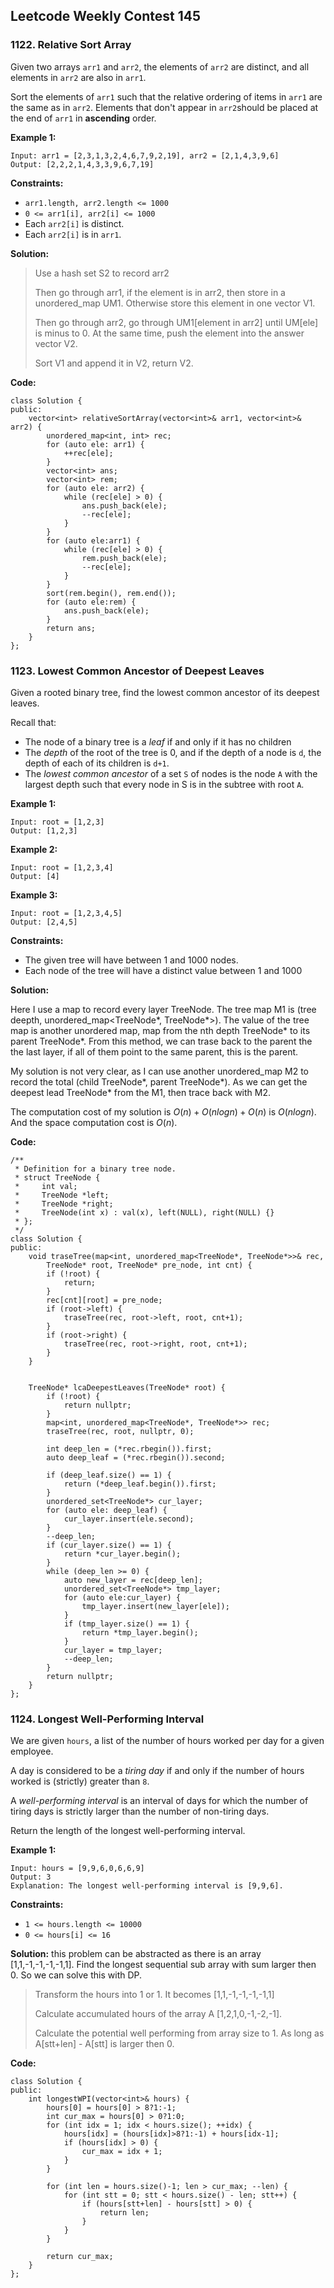 ## Leetcode Weekly Contest 145

### 1122. Relative Sort Array

Given two arrays `arr1` and `arr2`, the elements of `arr2` are distinct, and all elements in `arr2` are also in `arr1`.

Sort the elements of `arr1` such that the relative ordering of items in `arr1` are the same as in `arr2`.  Elements that don't appear in `arr2`should be placed at the end of `arr1` in **ascending** order.

**Example 1:**

```
Input: arr1 = [2,3,1,3,2,4,6,7,9,2,19], arr2 = [2,1,4,3,9,6]
Output: [2,2,2,1,4,3,3,9,6,7,19]
```

**Constraints:**

- `arr1.length, arr2.length <= 1000`
- `0 <= arr1[i], arr2[i] <= 1000`
- Each `arr2[i]` is distinct.
- Each `arr2[i]` is in `arr1`.

**Solution:** 

> Use a hash set S2 to record arr2
>
> Then go through arr1, if the element is in arr2, then store in a unordered_map UM1. Otherwise store this element in one vector V1. 
>
> Then go through arr2, go through UM1[element in arr2] until UM[ele] is minus to 0. At the same time, push the element into the answer vector V2.
>
> Sort V1 and append it in V2, return V2.

**Code:**

```
class Solution {
public:
    vector<int> relativeSortArray(vector<int>& arr1, vector<int>& arr2) {
        unordered_map<int, int> rec;
        for (auto ele: arr1) {
            ++rec[ele];
        }
        vector<int> ans;
        vector<int> rem;
        for (auto ele: arr2) {
            while (rec[ele] > 0) {
                ans.push_back(ele);
                --rec[ele];
            }
        }
        for (auto ele:arr1) {
            while (rec[ele] > 0) {
                rem.push_back(ele);
                --rec[ele];
            } 
        }
        sort(rem.begin(), rem.end());
        for (auto ele:rem) {
            ans.push_back(ele);
        }
        return ans;
    }
};
```

### 1123. Lowest Common Ancestor of Deepest Leaves

Given a rooted binary tree, find the lowest common ancestor of its deepest leaves.

Recall that:

- The node of a binary tree is a *leaf* if and only if it has no children
- The *depth* of the root of the tree is 0, and if the depth of a node is `d`, the depth of each of its children is `d+1`.
- The *lowest common ancestor* of a set `S` of nodes is the node `A` with the largest depth such that every node in S is in the subtree with root `A`.

**Example 1:**

```
Input: root = [1,2,3]
Output: [1,2,3]
```

**Example 2:**

```
Input: root = [1,2,3,4]
Output: [4]
```

**Example 3:**

```
Input: root = [1,2,3,4,5]
Output: [2,4,5]
```

**Constraints:**

- The given tree will have between 1 and 1000 nodes.
- Each node of the tree will have a distinct value between 1 and 1000

**Solution:**

Here I use a map to record every layer TreeNode. The tree map M1 is (tree deepth, unordered_map<TreeNode\*, TreeNode\*>). The value of the  tree map is another unordered map, map from the nth depth TreeNode* to its parent TreeNode\*. From this method, we can trase back to the parent the the last layer, if all of them point to the same parent, this is the parent. 

My solution is not very clear, as I can use another unordered_map M2 to record the total (child TreeNode\*, parent TreeNode\*). As we can get the deepest lead TreeNode\* from the M1, then trace back with M2.

The computation cost of my solution is $O(n) + O(n log n) + O(n)$ is $O(n log n)$. And the space computation cost is $O(n)$.

**Code:**

```
/**
 * Definition for a binary tree node.
 * struct TreeNode {
 *     int val;
 *     TreeNode *left;
 *     TreeNode *right;
 *     TreeNode(int x) : val(x), left(NULL), right(NULL) {}
 * };
 */
class Solution {
public:
    void traseTree(map<int, unordered_map<TreeNode*, TreeNode*>>& rec, 
        TreeNode* root, TreeNode* pre_node, int cnt) {
        if (!root) {
            return;
        }
        rec[cnt][root] = pre_node;
        if (root->left) {
            traseTree(rec, root->left, root, cnt+1);
        }
        if (root->right) {
            traseTree(rec, root->right, root, cnt+1);
        }
    }
    
    
    TreeNode* lcaDeepestLeaves(TreeNode* root) {
        if (!root) {
            return nullptr;
        }
        map<int, unordered_map<TreeNode*, TreeNode*>> rec;
        traseTree(rec, root, nullptr, 0);

        int deep_len = (*rec.rbegin()).first;
        auto deep_leaf = (*rec.rbegin()).second;
        
        if (deep_leaf.size() == 1) {
            return (*deep_leaf.begin()).first;
        }
        unordered_set<TreeNode*> cur_layer;
        for (auto ele: deep_leaf) {
            cur_layer.insert(ele.second);
        }
        --deep_len;
        if (cur_layer.size() == 1) {
            return *cur_layer.begin();
        }
        while (deep_len >= 0) {
            auto new_layer = rec[deep_len];
            unordered_set<TreeNode*> tmp_layer;
            for (auto ele:cur_layer) {
                tmp_layer.insert(new_layer[ele]);
            }
            if (tmp_layer.size() == 1) {
                return *tmp_layer.begin();
            }
            cur_layer = tmp_layer;
            --deep_len;
        }
        return nullptr;
    }
};
```

### 1124. Longest Well-Performing Interval

We are given `hours`, a list of the number of hours worked per day for a given employee.

A day is considered to be a *tiring day* if and only if the number of hours worked is (strictly) greater than `8`.

A *well-performing interval* is an interval of days for which the number of tiring days is strictly larger than the number of non-tiring days.

Return the length of the longest well-performing interval.

**Example 1:**

```
Input: hours = [9,9,6,0,6,6,9]
Output: 3
Explanation: The longest well-performing interval is [9,9,6].
```

**Constraints:**

- `1 <= hours.length <= 10000`
- `0 <= hours[i] <= 16`

**Solution:**  this problem can be abstracted as there is an array [1,1,-1,-1,-1,-1,1]. Find the longest sequential sub array with sum larger then 0. So we can solve this with DP. 

> Transform the hours into 1 or 1. It becomes [1,1,-1,-1,-1,-1,1]
>
> Calculate accumulated hours of the array A [1,2,1,0,-1,-2,-1].
>
> Calculate the potential well performing from array size to 1. As long as A[stt+len] - A[stt] is larger then 0.

**Code:**

```
class Solution {
public:
    int longestWPI(vector<int>& hours) {
        hours[0] = hours[0] > 8?1:-1;
        int cur_max = hours[0] > 0?1:0;
        for (int idx = 1; idx < hours.size(); ++idx) {
            hours[idx] = (hours[idx]>8?1:-1) + hours[idx-1];
            if (hours[idx] > 0) {
                cur_max = idx + 1;
            }
        }
        
        for (int len = hours.size()-1; len > cur_max; --len) {
            for (int stt = 0; stt < hours.size() - len; stt++) {
                if (hours[stt+len] - hours[stt] > 0) {
                    return len;
                }
            }
        }
        
        return cur_max;
    }
};
```



 

 